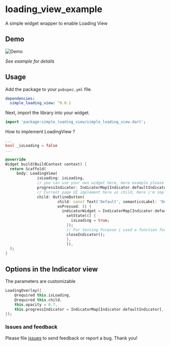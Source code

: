 
# loading_view_example

A simple widget wrapper to enable Loading View

## Demo

![Demo](https://lh3.googleusercontent.com/-UlFFunjsAKA/XQyhBtwEKNI/AAAAAAAAQkw/Qv84ROg8qAc2iNgoAtuqJdTomvZKWFyPACK8BGAs/s0/2019-06-21.jpg)

*See example for details*


## Usage

Add the package to your `pubspec.yml` file.

```yml
dependencies:
  simple_loading_view: ^0.0.1
```

Next, import the library into your widget.

```dart
import 'package:simple_loading_view/simple_loading_view.dart';
```

How to implement LoadingView ? 

```dart
...
bool _isLoading = false
...

@override
Widget build(BuildContext context) {
  return Scaffold(
     body: LoadingView(
              isLoading: isLoading,
              // you can use your own widget here, more example please refer example project.
              progressIndicator: IndicatorMap[Indicator.defaultIndicator],
              // Current page UI implement here as child, Here i'm implemented a button for showing the indicator.
              child: OutlineButton(
                       child: const Text('Default', semanticsLabel: 'Default'),
                       onPressed: () {
                         indicatorWidget = IndicatorMap[Indicator.defaultIndicator];
                           setState(() {
                             isLoading = true;
                           });
                           // For testing Purpose i used a function for Hiding the Indicator.
                           closeIndicator();
                           },
                           )),
  );
}
```


## Options in the Indicator view 

The parameters are customizable
```dart
LoadingOverlay({
    @required this.isLoading,
    @required this.child,
    this.opacity = 0.7,
    this.progressIndicator = IndicatorMap[Indicator.defaultIndicator],
});
```




### Issues and feedback

Please file [issues](https://github.com/Aneesh1990/Flutter_LoadingIndicator/issues/new)
to send feedback or report a bug. Thank you!



